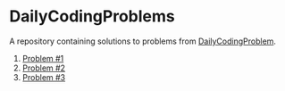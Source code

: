 # DailyCodingProblems

A repository containing solutions to problems from [DailyCodingProblem](https://www.dailycodingproblem.com/).

1. [Problem #1](dcp_1/)
2. [Problem #2](dcp_2/)
3. [Problem #3](dcp_3/)
